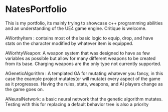 # NatesPortfolio

This is my portfolio, its mainly trying to showcase c++ programming abilities and an understanding of the UE4 game engine. 
Critique is welcome.


AWorthyItem : contains most of the basic logic to equip, drop, and have stats on the character modified by whatever item is equipped.

AWorhtyWeapon: A weapon system that was designed to have as few variables as possible but allow for many different weapons to be created from its base. Charging weapons are the only type not currently supported. 

AGeneticAlgorithm : A templated GA for mutating whatever you fancy, in this case the example project mutates(or will mutate) every aspect of the game as it progresses. Having the rules, stats, weapons, and AI players change as the game goes on. 

ANeuralNetwork: a basic neural network that the genetic algorithm mutates. Testing with this for replacing a default behavior tree is also a priority

